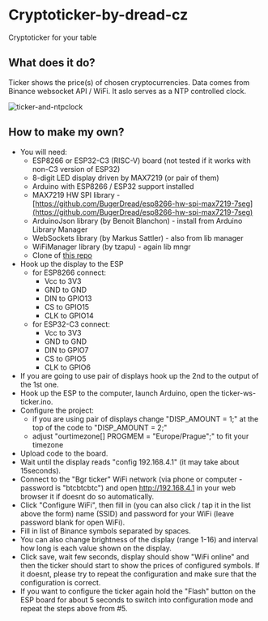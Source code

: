 # Cryptoticker-by-dread-cz
Cryptoticker for your table

## What does it do?
Ticker shows the price(s) of chosen cryptocurrencies. Data comes from Binance websocket API / WiFi. It aslo serves as a NTP controlled clock.

![ticker-and-ntpclock](ticker-and-ntpclock.jpg)

## How to make my own?
* You will need:
  * ESP8266 or ESP32-C3 (RISC-V) board (not tested if it works with non-C3 version of ESP32)
  * 8-digit LED display driven by MAX7219 (or pair of them)
  * Arduino with ESP8266 / ESP32 support installed
  * MAX7219 HW SPI library - [https://github.com/BugerDread/esp8266-hw-spi-max7219-7seg](https://github.com/BugerDread/esp8266-hw-spi-max7219-7seg)
  * ArduinoJson library (by Benoit Blanchon) - install from Arduino Library Manager
  * WebSockets library (by Markus Sattler) - also from lib manager
  * WiFiManager library (by tzapu) - again lib mngr
  * Clone of [this repo](https://github.com/BugerDread/cryptoticker-by-dread-cz)
* Hook up the display to the ESP
  * for ESP8266 connect:
    * Vcc to 3V3
    * GND to GND
    * DIN to GPIO13
    * CS to GPIO15
    * CLK to GPIO14
  * for ESP32-C3 connect:
    * Vcc to 3V3
    * GND to GND
    * DIN to GPIO7
    * CS to GPIO5
    * CLK to GPIO6
* If you are going to use pair of displays hook up the 2nd to the output of the 1st one.
* Hook up the ESP to the computer, launch Arduino, open the ticker-ws-ticker.ino.
* Configure the project:
  * if you are using pair of displays change "DISP_AMOUNT = 1;" at the top of the code to "DISP_AMOUNT = 2;"
  * adjust "ourtimezone[] PROGMEM = "Europe/Prague";" to fit your timezone
* Upload code to the board.
* Wait until the display reads "config 192.168.4.1" (it may take about 15seconds).
* Connect to the "Bgr ticker" WiFi network (via phone or computer - password is "btcbtcbtc") and open http://192.168.4.1 in your web browser it if doesnt do so automatically.
* Click "Configure WiFi", then fill in (you can also click / tap it in the list above the form) name (SSID) and password for your WiFi (leave password blank for open WiFi).
* Fill in list of Binance symbols separated by spaces.
* You can also change brightness of the display (range 1-16) and interval how long is each value shown on the display.
* Click save, wait few seconds, display should show "WiFi online" and then the ticker should start to show the prices of configured symbols. If it doesnt, please try to repeat the configuration and make sure that the configuration is correct.
* If you want to configure the ticker again hold the "Flash" button on the ESP board for about 5 seconds to switch into configuration mode and repeat the steps above from #5.


